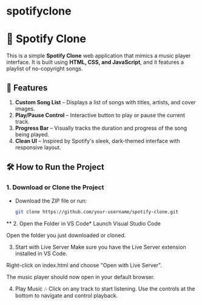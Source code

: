 # spotifyclone
# 🎵 Spotify Clone

This is a simple **Spotify Clone** web application that mimics a music player interface. It is built using **HTML, CSS, and JavaScript**, and it features a playlist of no-copyright songs.

## 🚀 Features

1. **Custom Song List** – Displays a list of songs with titles, artists, and cover images.
2. **Play/Pause Control** – Interactive button to play or pause the current track.
3. **Progress Bar** – Visually tracks the duration and progress of the song being played.
4. **Clean UI** – Inspired by Spotify's sleek, dark-themed interface with responsive layout.

## 🛠️ How to Run the Project

### 1. Download or Clone the Project
- Download the ZIP file or run:
  ```bash
  git clone https://github.com/your-username/spotify-clone.git

 ** 2. Open the Folder in VS Code*
Launch Visual Studio Code

Open the folder you just downloaded or cloned.

3. Start with Live Server
Make sure you have the Live Server extension installed in VS Code.

Right-click on index.html and choose "Open with Live Server".

The music player should now open in your default browser.

4. Play Music 🎶
Click on any track to start listening. Use the controls at the bottom to navigate and control playback.
